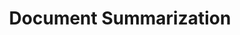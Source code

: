 ---
word: "true"

types: "word"

title: "Document Summarization"

categories: ['']

tags: ['Document', 'Summarization']

arabic: 'تلخيص الوثائق'

arexps: []

enwords: ['Document Summarization']

enexps: []

arlexicons: 'ل'

enlexicons: 'D'

authors: ['Ruqayya Roshdy']

translators: ['X']

citations: 'تطبيقات أساسية في المعالجة الآلية للغة العربية'

sources: 'مركز الملك عبدالله بن عبدالعزيز الدولي لخدمة اللغة العربية'

slug: ""
---
